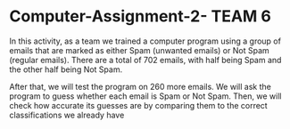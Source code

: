# Computer-Assignment-2- TEAM 6
In this activity, as a team we trained a computer program using a group of emails that are marked as either Spam (unwanted emails) or Not Spam (regular emails). There are a total of 702 emails, with half being Spam and the other half being Not Spam.

After that, we will test the program on 260 more emails. We will ask the program to guess whether each email is Spam or Not Spam. Then, we will check how accurate its guesses are by comparing them to the correct classifications we already have
